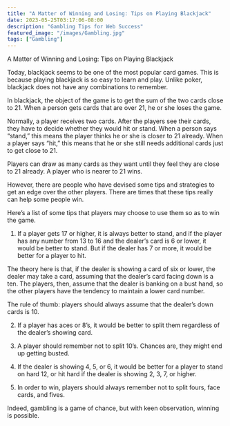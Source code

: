 ```yaml
---
title: "A Matter of Winning and Losing: Tips on Playing Blackjack"
date: 2023-05-25T03:17:06-08:00
description: "Gambling Tips for Web Success"
featured_image: "/images/Gambling.jpg"
tags: ["Gambling"]
---
```


A Matter of Winning and Losing: Tips on Playing Blackjack

Today, blackjack seems to be one of the most popular card games. This is because playing blackjack is so easy to learn and play. Unlike poker, blackjack does not have any combinations to remember.

In blackjack, the object of the game is to get the sum of the two cards close to 21. When a person gets cards that are over 21, he or she loses the game.

Normally, a player receives two cards. After the players see their cards, they have to decide whether they would hit or stand. When a person says “stand,” this means the player thinks he or she is closer to 21 already. When a player says “hit,” this means that he or she still needs additional cards just to get close to 21.

Players can draw as many cards as they want until they feel they are close to 21 already. A player who is nearer to 21 wins.

However, there are people who have devised some tips and strategies to get an edge over the other players. There are times that these tips really can help some people win.

Here’s a list of some tips that players may choose to use them so as to win the game. 

1. If a player gets 17 or higher, it is always better to stand, and if the player has any number from 13 to 16 and the dealer’s card is 6 or lower, it would be better to stand. But if the dealer has 7 or more, it would be better for a player to hit.

The theory here is that, if the dealer is showing a card of six or lower, the dealer may take a card, assuming that the dealer’s card facing down is a ten. The players, then, assume that the dealer is banking on a bust hand, so the other players have the tendency to maintain a lower card number.

The rule of thumb: players should always assume that the dealer’s down cards is 10.

2. If a player has aces or 8’s, it would be better to split them regardless of the dealer’s showing card.

3. A player should remember not to split 10’s. Chances are, they might end up getting busted.

4. If the dealer is showing 4, 5, or 6, it would be better for a player to stand on hard 12, or hit hard if the dealer is showing 2, 3, 7, or higher.

5. In order to win, players should always remember not to split fours, face cards, and fives.

Indeed, gambling is a game of chance, but with keen observation, winning is possible.

